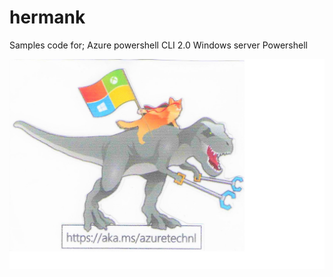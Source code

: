 # hermank


Samples code for;
Azure
    powershell
    CLI 2.0
Windows server
    Powershell


![](https://github.com/keijzerh/hermank/blob/master/media/azuretechnl.jpg)


